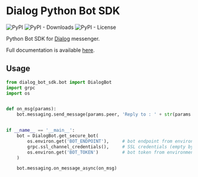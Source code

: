 Dialog Python Bot SDK
=================
![PyPI](https://img.shields.io/pypi/v/dialog-bot-sdk.svg) ![PyPI - Downloads](https://img.shields.io/pypi/dm/dialog-bot-sdk.svg) ![PyPI - License](https://img.shields.io/pypi/l/dialog-bot-sdk.svg) 

Python Bot SDK for [Dialog](https://dlg.im) messenger.

Full documentation is available [here](https://github.com/salute-to-business-public/dialog-bots-sdk-docs).

Usage
-----

```python
from dialog_bot_sdk.bot import DialogBot
import grpc
import os


def on_msg(params):
    bot.messaging.send_message(params.peer, 'Reply to : ' + str(params.message.text_message.text))


if __name__ == '__main__':
    bot = DialogBot.get_secure_bot(
        os.environ.get('BOT_ENDPOINT'),     # bot endpoint from environment
        grpc.ssl_channel_credentials(),     # SSL credentials (empty by default!)
        os.environ.get('BOT_TOKEN')         # bot token from environment
    )

    bot.messaging.on_message_async(on_msg)
```
